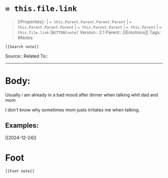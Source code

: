 # `= this.file.link`
>[!Properties]- | `= this.Parent.Parent.Parent.Parent` |  `= this.Parent.Parent.Parent` | `= this.Parent.Parent` | `= this.Parent` | `= this.file.link` |`BUTTON[note]` 
>Version:: 2.1
>Parent:: [[Emotions]]
>Tags: #Notes
```meta-bind-embed
[[Search note]]
```
Source::
Related To::
***
# Body:
Usually i am already in a bad mood after dinner when talking whit dad and mom 

I don't know why sometimes mom justs irritates me when talking.

## Examples:
[[2024-12-24]]







# Foot
```meta-bind-embed
[[Foot note]]
``` 